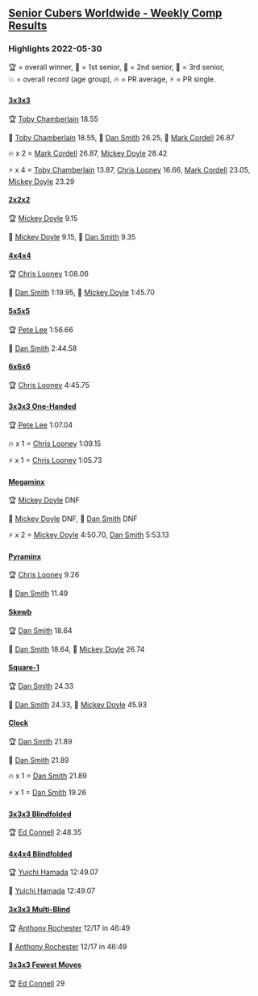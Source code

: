 <style>table {white-space: nowrap;}</style>
<link rel="stylesheet" type="text/css" href="/scw-comp/css/flags.css" />

## [Senior Cubers Worldwide - Weekly Comp Results](/scw-comp/results/)
### Highlights 2022-05-30

<span style="white-space: nowrap;">🏆 = overall winner</span>, <span style="white-space: nowrap;">🥇 = 1st senior</span>, <span style="white-space: nowrap;">🥈 = 2nd senior</span>, <span style="white-space: nowrap;">🥉 = 3rd senior</span>, <span style="white-space: nowrap;">💥 = overall record (age group)</span>, <span style="white-space: nowrap;">🔥 = PR average</span>, <span style="white-space: nowrap;">⚡ = PR single</span>.

#### [3x3x3](333.md)

<span style="white-space: nowrap;">🏆 [Toby Chamberlain](../../persons/toby_chamberlain/333.md) 18.55</span>

<span style="white-space: nowrap;">🥇 [Toby Chamberlain](../../persons/toby_chamberlain/333.md) 18.55</span>, <span style="white-space: nowrap;">🥈 [Dan Smith](../../persons/dan_smith/333.md) 26.25</span>, <span style="white-space: nowrap;">🥉 [Mark Cordell](../../persons/mark_cordell/333.md) 26.87</span>

🔥 x 2 = <span style="white-space: nowrap;">[Mark Cordell](../../persons/mark_cordell/333.md) 26.87</span>, <span style="white-space: nowrap;">[Mickey Doyle](../../persons/mickey_doyle/333.md) 28.42</span>

⚡ x 4 = <span style="white-space: nowrap;">[Toby Chamberlain](../../persons/toby_chamberlain/333.md) 13.87</span>, <span style="white-space: nowrap;">[Chris Looney](../../persons/chris_looney/333.md) 16.66</span>, <span style="white-space: nowrap;">[Mark Cordell](../../persons/mark_cordell/333.md) 23.05</span>, <span style="white-space: nowrap;">[Mickey Doyle](../../persons/mickey_doyle/333.md) 23.29</span>

#### [2x2x2](222.md)

<span style="white-space: nowrap;">🏆 [Mickey Doyle](../../persons/mickey_doyle/222.md) 9.15</span>

<span style="white-space: nowrap;">🥇 [Mickey Doyle](../../persons/mickey_doyle/222.md) 9.15</span>, <span style="white-space: nowrap;">🥈 [Dan Smith](../../persons/dan_smith/222.md) 9.35</span>

#### [4x4x4](444.md)

<span style="white-space: nowrap;">🏆 [Chris Looney](../../persons/chris_looney/444.md) 1:08.06</span>

<span style="white-space: nowrap;">🥇 [Dan Smith](../../persons/dan_smith/444.md) 1:19.95</span>, <span style="white-space: nowrap;">🥈 [Mickey Doyle](../../persons/mickey_doyle/444.md) 1:45.70</span>

#### [5x5x5](555.md)

<span style="white-space: nowrap;">🏆 [Pete Lee](../../persons/pete_lee/555.md) 1:56.66</span>

<span style="white-space: nowrap;">🥇 [Dan Smith](../../persons/dan_smith/555.md) 2:44.58</span>

#### [6x6x6](666.md)

<span style="white-space: nowrap;">🏆 [Chris Looney](../../persons/chris_looney/666.md) 4:45.75</span>

#### [3x3x3 One-Handed](333oh.md)

<span style="white-space: nowrap;">🏆 [Pete Lee](../../persons/pete_lee/333oh.md) 1:07.04</span>

🔥 x 1 = <span style="white-space: nowrap;">[Chris Looney](../../persons/chris_looney/333oh.md) 1:09.15</span>

⚡ x 1 = <span style="white-space: nowrap;">[Chris Looney](../../persons/chris_looney/333oh.md) 1:05.73</span>

#### [Megaminx](minx.md)

<span style="white-space: nowrap;">🏆 [Mickey Doyle](../../persons/mickey_doyle/minx.md) DNF</span>

<span style="white-space: nowrap;">🥇 [Mickey Doyle](../../persons/mickey_doyle/minx.md) DNF</span>, <span style="white-space: nowrap;">🥈 [Dan Smith](../../persons/dan_smith/minx.md) DNF</span>

⚡ x 2 = <span style="white-space: nowrap;">[Mickey Doyle](../../persons/mickey_doyle/minx.md) 4:50.70</span>, <span style="white-space: nowrap;">[Dan Smith](../../persons/dan_smith/minx.md) 5:53.13</span>

#### [Pyraminx](pyram.md)

<span style="white-space: nowrap;">🏆 [Chris Looney](../../persons/chris_looney/pyram.md) 9.26</span>

<span style="white-space: nowrap;">🥇 [Dan Smith](../../persons/dan_smith/pyram.md) 11.49</span>

#### [Skewb](skewb.md)

<span style="white-space: nowrap;">🏆 [Dan Smith](../../persons/dan_smith/skewb.md) 18.64</span>

<span style="white-space: nowrap;">🥇 [Dan Smith](../../persons/dan_smith/skewb.md) 18.64</span>, <span style="white-space: nowrap;">🥈 [Mickey Doyle](../../persons/mickey_doyle/skewb.md) 26.74</span>

#### [Square-1](sq1.md)

<span style="white-space: nowrap;">🏆 [Dan Smith](../../persons/dan_smith/sq1.md) 24.33</span>

<span style="white-space: nowrap;">🥇 [Dan Smith](../../persons/dan_smith/sq1.md) 24.33</span>, <span style="white-space: nowrap;">🥈 [Mickey Doyle](../../persons/mickey_doyle/sq1.md) 45.93</span>

#### [Clock](clock.md)

<span style="white-space: nowrap;">🏆 [Dan Smith](../../persons/dan_smith/clock.md) 21.89</span>

<span style="white-space: nowrap;">🥇 [Dan Smith](../../persons/dan_smith/clock.md) 21.89</span>

🔥 x 1 = <span style="white-space: nowrap;">[Dan Smith](../../persons/dan_smith/clock.md) 21.89</span>

⚡ x 1 = <span style="white-space: nowrap;">[Dan Smith](../../persons/dan_smith/clock.md) 19.26</span>

#### [3x3x3 Blindfolded](333bf.md)

<span style="white-space: nowrap;">🏆 [Ed Connell](../../persons/ed_connell/333bf.md) 2:48.35</span>

#### [4x4x4 Blindfolded](444bf.md)

<span style="white-space: nowrap;">🏆 [Yuichi Hamada](../../persons/yuichi_hamada/444bf.md) 12:49.07</span>

<span style="white-space: nowrap;">🥇 [Yuichi Hamada](../../persons/yuichi_hamada/444bf.md) 12:49.07</span>

#### [3x3x3 Multi-Blind](333mbf.md)

<span style="white-space: nowrap;">🏆 [Anthony Rochester](../../persons/anthony_rochester/333mbf.md) 12/17 in 46:49</span>

<span style="white-space: nowrap;">🥇 [Anthony Rochester](../../persons/anthony_rochester/333mbf.md) 12/17 in 46:49</span>

#### [3x3x3 Fewest Moves](333fm.md)

<span style="white-space: nowrap;">🏆 [Ed Connell](../../persons/ed_connell/333fm.md) 29</span>


<!-- Global site tag (gtag.js) - Google Analytics -->
<script async src="https://www.googletagmanager.com/gtag/js?id=UA-86348435-3"></script>
<script>window.dataLayer = window.dataLayer || []; function gtag() {dataLayer.push(arguments);} gtag('js', new Date()); gtag('config', 'UA-86348435-3');</script>
